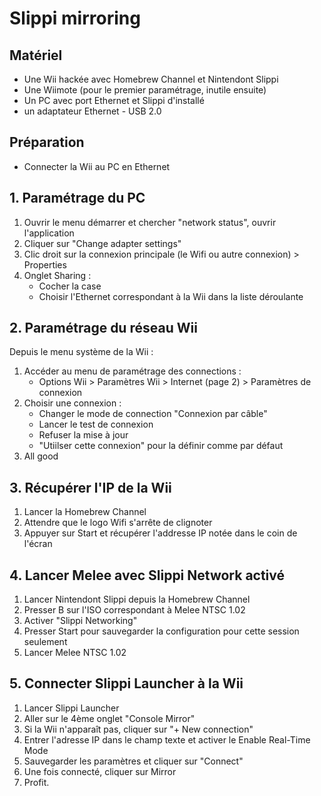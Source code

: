 # Slippi mirroring

## Matériel
- Une Wii hackée avec Homebrew Channel et Nintendont Slippi
- Une Wiimote (pour le premier paramétrage, inutile ensuite)
- Un PC avec port Ethernet et Slippi d'installé
- un adaptateur Ethernet - USB 2.0

## Préparation
- Connecter la Wii au PC en Ethernet

## 1. Paramétrage du PC
1. Ouvrir le menu démarrer et chercher "network status", ouvrir l'application
2. Cliquer sur "Change adapter settings"
3. Clic droit sur la connexion principale (le Wifi ou autre connexion) > Properties
4. Onglet Sharing :
   - Cocher la case
   - Choisir l'Ethernet correspondant à la Wii dans la liste déroulante

## 2. Paramétrage du réseau Wii
Depuis le menu système de la Wii :
1. Accéder au menu de paramétrage des connections :
   - Options Wii > Paramètres Wii > Internet (page 2) > Paramètres de connexion
2. Choisir une connexion :
   - Changer le mode de connection "Connexion par câble"
   - Lancer le test de connexion
   - Refuser la mise à jour
   - "Utiilser cette connexion" pour la définir comme par défaut
3. All good

## 3. Récupérer l'IP de la Wii
1. Lancer la Homebrew Channel
2. Attendre que le logo Wifi s'arrête de clignoter
3. Appuyer sur Start et récupérer l'addresse IP notée dans le coin de l'écran

## 4. Lancer Melee avec Slippi Network activé
1. Lancer Nintendont Slippi depuis la Homebrew Channel
2. Presser B sur l'ISO correspondant à Melee NTSC 1.02
3. Activer "Slippi Networking"
4. Presser Start pour sauvegarder la configuration pour cette session seulement
5. Lancer Melee NTSC 1.02

## 5. Connecter Slippi Launcher à la Wii
1. Lancer Slippi Launcher
2. Aller sur le 4ème onglet "Console Mirror"
3. Si la Wii n'apparaît pas, cliquer sur "+ New connection"
4. Entrer l'adresse IP dans le champ texte et activer le Enable Real-Time Mode
5. Sauvegarder les paramètres et cliquer sur "Connect"
6. Une fois connecté, cliquer sur Mirror
7. Profit.
